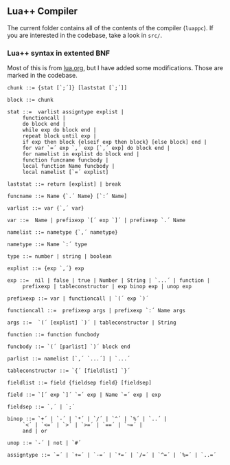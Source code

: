 ## Lua++ Compiler
The current folder contains all of the contents of the compiler (``luappc``). If you are interested in the codebase, take a look in ``src/``.

### Lua++ syntax in extented BNF
Most of this is from [lua.org](https://www.lua.org/manual/5.1/manual.html#8), but I have added some modifications. Those are marked in the codebase.
```
chunk ::= {stat [`;´]} [laststat [`;´]]

block ::= chunk

stat ::=  varlist assigntype explist | 
	 functioncall | 
	 do block end | 
	 while exp do block end | 
	 repeat block until exp | 
	 if exp then block {elseif exp then block} [else block] end | 
	 for var `=´ exp `,´ exp [`,´ exp] do block end | 
	 for namelist in explist do block end | 
	 function funcname funcbody | 
	 local function Name funcbody | 
	 local namelist [`=´ explist] 

laststat ::= return [explist] | break

funcname ::= Name {`.´ Name} [`:´ Name]

varlist ::= var {`,´ var}

var ::=  Name | prefixexp `[´ exp `]´ | prefixexp `.´ Name 

namelist ::= nametype {`,´ nametype}

nametype ::= Name `:´ type

type ::= number | string | boolean

explist ::= {exp `,´} exp

exp ::=  nil | false | true | Number | String | `...´ | function | 
	 prefixexp | tableconstructor | exp binop exp | unop exp 

prefixexp ::= var | functioncall | `(´ exp `)´

functioncall ::=  prefixexp args | prefixexp `:´ Name args 

args ::=  `(´ [explist] `)´ | tableconstructor | String 

function ::= function funcbody

funcbody ::= `(´ [parlist] `)´ block end

parlist ::= namelist [`,´ `...´] | `...´

tableconstructor ::= `{´ [fieldlist] `}´

fieldlist ::= field {fieldsep field} [fieldsep]

field ::= `[´ exp `]´ `=´ exp | Name `=´ exp | exp

fieldsep ::= `,´ | `;´

binop ::= `+´ | `-´ | `*´ | `/´ | `^´ | `%´ | `..´ | 
	 `<´ | `<=´ | `>´ | `>=´ | `==´ | `~=´ | 
	 and | or

unop ::= `-´ | not | `#´

assigntype ::= `=´ | `+=´ | `-=´ | `*=´ | `/=´ | `^=´ | `%=´ | `..=´
  ```
